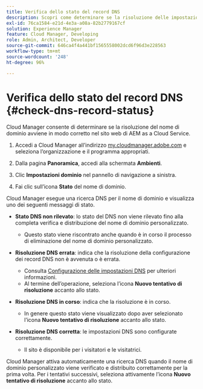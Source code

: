 ```yaml
---
title: Verifica dello stato del record DNS
description: Scopri come determinare se la risoluzione delle impostazioni DNS avviene in modo corretto con Cloud Manager.
exl-id: 76ca1584-e21d-4e3a-a08a-82b2779167cf
solution: Experience Manager
feature: Cloud Manager, Developing
role: Admin, Architect, Developer
source-git-commit: 646ca4f4a441bf1565558002dcd6f96d3e228563
workflow-type: tm+mt
source-wordcount: '248'
ht-degree: 96%

---
```


# Verifica dello stato del record DNS {#check-dns-record-status}

Cloud Manager consente di determinare se la risoluzione del nome di dominio avviene in modo corretto nel sito web di AEM as a Cloud Service.

1. Accedi a Cloud Manager all’indirizzo [my.cloudmanager.adobe.com](https://my.cloudmanager.adobe.com/) e seleziona l’organizzazione e il programma appropriati.

1. Dalla pagina **Panoramica**, accedi alla schermata **Ambienti**.

1. Clic **Impostazioni dominio** nel pannello di navigazione a sinistra.

1. Fai clic sull’icona **Stato** del nome di dominio.

Cloud Manager esegue una ricerca DNS per il nome di dominio e visualizza uno dei seguenti messaggi di stato.

* **Stato DNS non rilevato**: lo stato del DNS non viene rilevato fino alla completa verifica e distribuzione del nome di dominio personalizzato.

   * Questo stato viene riscontrato anche quando è in corso il processo di eliminazione del nome di dominio personalizzato.

* **Risoluzione DNS errata**: indica che la risoluzione della configurazione dei record DNS non è avvenuta o è errata.

   * Consulta [Configurazione delle impostazioni DNS](/help/implementing/cloud-manager/custom-domain-names/configure-dns-settings.md) per ulteriori informazioni.
   * Al termine dell’operazione, seleziona l’icona **Nuovo tentativo di risoluzione** accanto allo stato.

* **Risoluzione DNS in corso**: indica che la risoluzione è in corso.

   * In genere questo stato viene visualizzato dopo aver selezionato l’icona **Nuovo tentativo di risoluzione** accanto allo stato.

* **Risoluzione DNS corretta**: le impostazioni DNS sono configurate correttamente.

   * Il sito è disponibile per i visitatori e le visitatrici.

Cloud Manager attiva automaticamente una ricerca DNS quando il nome di dominio personalizzato viene verificato e distribuito correttamente per la prima volta. Per i tentativi successivi, seleziona attivamente l’icona **Nuovo tentativo di risoluzione** accanto allo stato.
